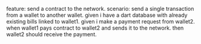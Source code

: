 feature: send a contract to the network.
scenario: send a single transaction from a wallet to another wallet.
given i have a dart database with already existing bills linked to wallet1.
given i make a payment request from wallet2.
when wallet1 pays contract to wallet2 and sends it to the network.
then wallet2 should receive the payment.
